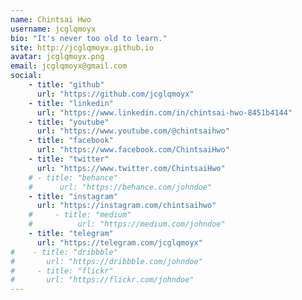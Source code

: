 ```yaml
---
name: Chintsai Hwo
username: jcglqmoyx
bio: "It's never too old to learn."
site: http://jcglqmoyx.github.io
avatar: jcglqmoyx.png
email: jcglqmoyx@gmail.com
social:
    - title: "github"
      url: "https://github.com/jcglqmoyx"
    - title: "linkedin"
      url: "https://www.linkedin.com/in/chintsai-hwo-8451b4144"
    - title: "youtube"
      url: "https://www.youtube.com/@chintsaihwo"
    - title: "facebook"
      url: "https://www.facebook.com/ChintsaiHwo"
    - title: "twitter"
      url: "https://www.twitter.com/ChintsaiHwo"
    # - title: "behance"
    #      url: "https://behance.com/johndoe"
    - title: "instagram"
      url: "https://instagram.com/chintsaihwo"
    #     - title: "medium"
    #          url: "https://medium.com/johndoe"
    - title: "telegram"
      url: "https://telegram.com/jcglqmoyx"
#    - title: "dribbble"
#       url: "https://dribbble.com/johndoe"
#     - title: "flickr"
#       url: "https://flickr.com/johndoe"
---
```

